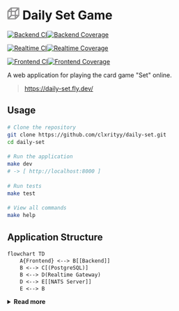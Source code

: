 # <img src="./app/static/favicon-32x32.png" width="28" /> Daily Set Game

[![Backend CI](https://github.com/clxrityy/daily-set/actions/workflows/backend.yml/badge.svg?branch=main)](https://github.com/clxrityy/daily-set/actions/workflows/backend.yml)[![Backend Coverage](https://codecov.io/gh/clxrityy/daily-set/branch/main/graph/badge.svg?flag=backend)](https://codecov.io/gh/clxrityy/daily-set)

[![Realtime CI](https://github.com/clxrityy/daily-set/actions/workflows/realtime.yml/badge.svg?branch=main)](https://github.com/clxrityy/daily-set/actions/workflows/realtime.yml)[![Realtime Coverage](https://codecov.io/gh/clxrityy/daily-set/branch/main/graph/badge.svg?flag=realtime)](https://codecov.io/gh/clxrityy/daily-set)

[![Frontend CI](https://github.com/clxrityy/daily-set/actions/workflows/frontend.yml/badge.svg?branch=main)](https://github.com/clxrityy/daily-set/actions/workflows/frontend.yml)[![Frontend Coverage](https://codecov.io/gh/clxrityy/daily-set/branch/main/graph/badge.svg?flag=frontend)](https://codecov.io/gh/clxrityy/daily-set)

A web application for playing the card game "Set" online.

> https://daily-set.fly.dev/

## Usage

```bash
# Clone the repository
git clone https://github.com/clxrityy/daily-set.git
cd daily-set

# Run the application
make dev
# -> [ http://localhost:8000 ]

# Run tests
make test

# View all commands
make help
```

## Application Structure

```mermaid
flowchart TD
    A{Frontend} <--> B[[Backend]]
    B <--> C[(PostgreSQL)]
    B <--> D(Realtime Gateway)
    D <--> E[[NATS Server]]
    E <--> B
```

<details>
<summary><strong>Read more</strong></summary>
<br />

- **Backend (Python)** - The main backend service is built with FastAPI and SQLModel, providing a RESTful API for the application. See [`app/README.md`](./app/README.md) for details.
- **Frontend (React)** - The client-side application is built with React and Vite, offering a responsive user interface for the game. See [`frontend/README.md`](./frontend/README.md) for details.
- **Realtime Gateway (Go)** - An optional Go WebSocket gateway lives under `realtime/`. It bridges clients to backend events via NATS and is designed for horizontal scalability. See [`realtime/README.md`](./realtime/README.md) for details.
- **NATS Server (with JetStream)** - A lightweight, high-performance messaging system used for real-time communication between services. A minimal Fly app config to run a private NATS server with JetStream is provided under `nats/`. See [`nats/README.md`](./nats/README.md) for details.
- **ZAP Baseline Scan** - A GitHub Actions workflow for automated security scanning of the backend using OWASP ZAP. It helps identify common security vulnerabilities. See [`.zap/README.md`](./.zap/README.md) for details.
- **`Fly.io` Deployment** - The app is deployed on Fly.io for easy global access. See [`fly.toml`](./fly.toml) and the `Makefile` for deployment commands and configuration.

</details>
